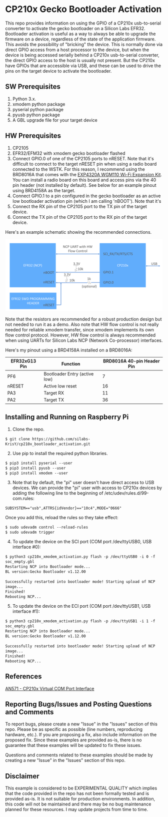 # CP210x Gecko Bootloader Activation

This repo provides information on using the GPIO of a CP210x usb-to-serial converter to activate the gecko bootloader on a Silicon Labs EFR32. Bootloader activation is useful as a way to always be able to upgrade the firmware on a device, regardless of the state of the application firmware. This avoids the possibility of "bricking" the device. This is normally done via direct GPIO access from a host processor to the device, but when the device is being accessed serially behind a CP210x usb-to-serial converter, the direct GPIO access to the host is usually not present. But the CP210x have GPIOs that are accessible via USB, and these can be used to drive the pins on the target device to activate the bootloader.

## SW Prerequisites

1. Python 3.x.
2. xmodem python package
3. pyserial python package
4. pyusb python package
5. A GBL upgrade file for your target device

## HW Prerequisites
1. CP2105
2. EFR32/EFM32 with xmodem gecko bootloader flashed
3. Connect GPIO.0 of one of the CP2105 ports to nRESET. Note that it's difficult to connect to the target nRESET pin when using a radio board connected to the WSTK. For this reason, I recommend using the BRD8016A that comes with the [EXP4320A WGM110 Wi-Fi Expansion Kit](https://www.silabs.com/documents/public/user-guides/ug291-exp4320a-user-guide.pdf). You can install a radio board on this board and access pins via the 40 pin header (not installed by default). See below for an example pinout using BRD4158A as the target.
4. Connect GPIO.1 to a pin configured in the gecko bootloader as an active low bootloader activation pin (which I am calling 'nBOOT'). Note that it's
5. Connect the RX pin of the CP2105 port to the TX pin of the target device.
6. Connect the TX pin of the CP2105 port to the RX pin of the target device.

Here's an example schematic showing the recommended connections.

![schematic showing CP2105 with recommended bootloader activation connections](images/cp210x_bootloader_activation_hw_block_diagram.png)

Note that the resistors are recommended for a robust production design but not needed to run it as a demo. Also note that HW flow control is not really needed for reliable xmodem transfer, since xmodem implements its own flow control protocol. However, HW flow control is always recommended when using UARTs for Silicon Labs NCP (Network Co-processor) interfaces.

Here's my pinout using a BRD4158A installed on a BRD8016A:

| EFR32xG13 Pin | Function                          | BRD8016A 40-pin Header Pin  |
| ------------- | --------------------------------- | --------------------------  |
| PF6           | Bootloader Entry (active low)     | 7                           |
| nRESET        | Active low reset                  | 16                          |
| PA3           | Target RX                         | 11                          |
| PA2           | Target TX                         | 36                          |

## Installing and Running on Raspberry Pi

1. Clone the repo.

```
$ git clone https://github.com/silabs-KrisY/cp210x_bootloader_activation.git
```

2. Use pip to install the required python libraries.

```
$ pip3 install pyserial --user
$ pip3 install pyusb --user
$ pip3 install xmodem --user
```

3. Note that by default, the "pi" user doesn't have direct access to USB devices. We can provide the "pi" user with access to CP210x devices
by adding the following line to the beginning of /etc/udev/rules.d/99-com.rules:
```
SUBSYSTEM=="usb",ATTRS{idVendor}=="10c4",MODE="0666"
```
  Once you add this, reload the rules so they take effect:
```
$ sudo udevadm control --reload-rules
$ sudo udevadm trigger
```

4. To update the device on the SCI port (COM port /dev/ttyUSB0, USB interface \#0):
```
$ python3 cp210x_xmodem_activation.py flash -p /dev/ttyUSB0 -i 0 -f soc_empty.gbl
Restarting NCP into Bootloader mode...
BL version:Gecko Bootloader v1.12.00

Successfully restarted into bootloader mode! Starting upload of NCP image...
Finished!
Rebooting NCP...
```

5. To update the device on the ECI port (COM port /dev/ttyUSB1, USB interface \#1):
```
$ python3 cp210x_xmodem_activation.py flash -p /dev/ttyUSB1 -i 1 -f soc_empty.gbl
Restarting NCP into Bootloader mode...
BL version:Gecko Bootloader v1.12.00

Successfully restarted into bootloader mode! Starting upload of NCP image...
Finished!
Rebooting NCP...
```

## References
[AN571 - CP210x Virtual COM Port Interface](https://www.silabs.com/documents/public/application-notes/AN571.pdf)


## Reporting Bugs/Issues and Posting Questions and Comments

To report bugs, please create a new "Issue" in the "Issues" section of this repo. Please be as specific as possible (line numbers, reproducing hardware, etc.). If you are proposing a fix, also include information on the proposed fix. Since these examples are provided as-is, there is no guarantee that these examples will be updated to fix these issues.

Questions and comments related to these examples should be made by creating a new "Issue" in the "Issues" section of this repo.

## Disclaimer

This example is considered to be EXPERIMENTAL QUALITY which implies that the code provided in the repo has not been formally tested and is provided as-is.  It is not suitable for production environments.  In addition, this code will not be maintained and there may be no bug maintenance planned for these resources. I may update projects from time to time.
